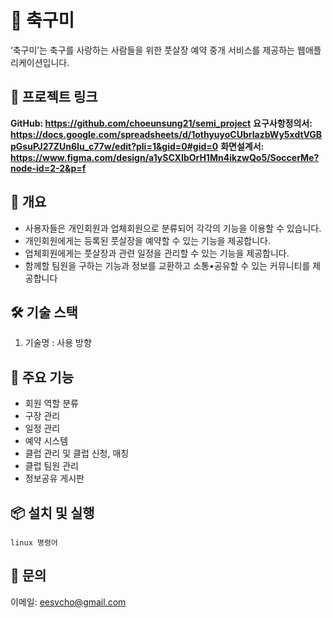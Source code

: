# 📘 축구미
‘축구미’는 축구를 사랑하는 사람들을 위한 풋살장 예약 중개 서비스를 제공하는 웹애플리케이션입니다.

## 🔗 프로젝트 링크
**GitHub: https://github.com/choeunsung21/semi_project**
**요구사항정의서: https://docs.google.com/spreadsheets/d/1othyuyoCUbrIazbWy5xdtVGBpGsuPJ27ZUn6Iu_c77w/edit?pli=1&gid=0#gid=0**
**화면설계서: https://www.figma.com/design/a1ySCXIbOrH1Mn4ikzwQo5/SoccerMe?node-id=2-2&p=f**

## 🧩 개요
- 사용자들은 개인회원과 업체회원으로 분류되어 각각의 기능을 이용할 수 있습니다.
- 개인회원에게는 등록된 풋살장을 예약할 수 있는 기능을 제공합니다.
- 업체회원에게는 풋살장과 관련 일정을 관리할 수 있는 기능을 제공합니다.
- 함께할 팀원을 구하는 기능과 정보를 교환하고 소통•공유할 수 있는 커뮤니티를 제공합니다

## 🛠 기술 스택
1. 기술명 : 사용 방향

## 🚀 주요 기능
- 회원 역할 분류
- 구장 관리
- 일정 관리
- 예약 시스템
- 클럽 관리 및 클럽 신청, 매칭
- 클럽 팀원 관리
- 정보공유 게시판

## 📦 설치 및 실행
```
linux 명령어
```
## 📧 문의
이메일: eesvcho@gmail.com
